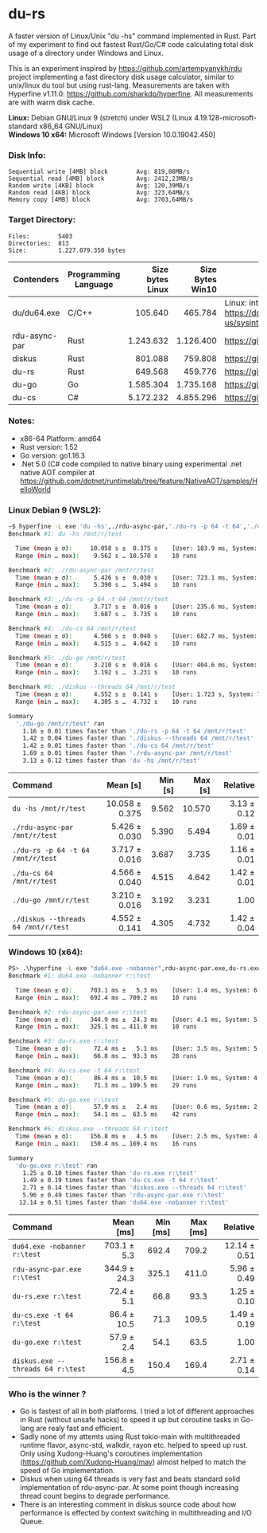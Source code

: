 # du-rs
A faster version of Linux/Unix "du -hs" command implemented in Rust. Part of my experiment to find out fastest Rust/Go/C# code calculating total disk usage of a directory under Windows and Linux.

This is an experiment inspired by https://github.com/artempyanykh/rdu project implementing a fast directory disk usage calculator, similar to unix/linux du tool but using rust-lang. Measurements are taken with Hyperfine v1.11.0: https://github.com/sharkdp/hyperfine. All measurements are with warm disk cache.

**Linux:** Debian GNU/Linux 9 (stretch) under WSL2 (Linux 4.19.128-microsoft-standard x86_64 GNU/Linux)<br/>
**Windows 10 x64:** Microsoft Windows [Version 10.0.19042.450]

### Disk Info:
```
Sequential write [4MB] block        Avg: 819,08MB/s
Sequential read [4MB] block         Avg: 2412,23MB/s
Random write [4KB] block            Avg: 120,39MB/s
Random read [4KB] block             Avg: 323,64MB/s
Memory copy [4MB] block             Avg: 3703,64MB/s
```

### Target Directory:
```
Files:        5403
Directories:  813
Size:         1.227.079.350 bytes
```

|Contenders    | Programming Language|  Size bytes Linux |  Size Bytes Win10 | Repo|
|----------    | -------------------|  -----------------:| ---------------:|-----|
|du/du64.exe   |  C/C++             |  105.640          |     465.784       | Linux: internal /usr/bin/du, Windows: https://docs.microsoft.com/en-us/sysinternals/downloads/du|
|rdu-async-par |  Rust				|1.243.632			|	1.126.400    	| https://github.com/artempyanykh/rdu|
|diskus        |  Rust				|801.088			|	759.808		 	| https://github.com/sharkdp/diskus  |
|du-rs         |  Rust				|649.568			|	459.776		 	| https://github.com/oyundev/du-rs	 |
|du-go         |  Go				|  1.585.304		|		1.735.168	| https://github.com/oyundev/du-go   |
|du-cs         |  C#				|  5.172.232		|		4.855.296	| https://github.com/oyundev/du-cs   |

### Notes:
 
* x86-64 Platform: amd64<br> 
* Rust version: 1.52<br>
* Go version: go1.16.3<br>
* .Net 5.0 (C# code compiled to native binary using experimental .net native AOT compiler at https://github.com/dotnet/runtimelab/tree/feature/NativeAOT/samples/HelloWorld
 
### Linux Debian 9 (WSL2):
```bash
~$ hyperfine -L exe 'du -hs',./rdu-async-par,'./du-rs -p 64 -t 64','./du-cs 64',./du-go,'./diskus --threads 64' '{exe} /mnt/r/test'
Benchmark #1: du -hs /mnt/r/test

  Time (mean ± σ):     10.058 s ±  0.375 s    [User: 183.9 ms, System: 3104.2 ms]
  Range (min … max):    9.562 s … 10.570 s    10 runs

Benchmark #2: ./rdu-async-par /mnt/r/test
  Time (mean ± σ):      5.426 s ±  0.030 s    [User: 723.1 ms, System: 6757.7 ms]
  Range (min … max):    5.390 s …  5.494 s    10 runs

Benchmark #3: ./du-rs -p 64 -t 64 /mnt/r/test
  Time (mean ± σ):      3.717 s ±  0.016 s    [User: 235.6 ms, System: 5625.0 ms]
  Range (min … max):    3.687 s …  3.735 s    10 runs

Benchmark #4: ./du-cs 64 /mnt/r/test
  Time (mean ± σ):      4.566 s ±  0.040 s    [User: 682.7 ms, System: 6599.2 ms]
  Range (min … max):    4.515 s …  4.642 s    10 runs

Benchmark #5: ./du-go /mnt/r/test
  Time (mean ± σ):      3.210 s ±  0.016 s    [User: 404.6 ms, System: 4832.7 ms]
  Range (min … max):    3.192 s …  3.231 s    10 runs

Benchmark #6: ./diskus --threads 64 /mnt/r/test
  Time (mean ± σ):      4.552 s ±  0.141 s    [User: 1.723 s, System: 7.016 s]
  Range (min … max):    4.305 s …  4.732 s    10 runs

Summary
  './du-go /mnt/r/test' ran
    1.16 ± 0.01 times faster than './du-rs -p 64 -t 64 /mnt/r/test'
    1.42 ± 0.04 times faster than './diskus --threads 64 /mnt/r/test'
    1.42 ± 0.01 times faster than './du-cs 64 /mnt/r/test'
    1.69 ± 0.01 times faster than './rdu-async-par /mnt/r/test'
    3.13 ± 0.12 times faster than 'du -hs /mnt/r/test'
```    
| Command | Mean [s] | Min [s] | Max [s] | Relative |
|:---|---:|---:|---:|---:|
| `du -hs /mnt/r/test` | 10.058 ± 0.375 | 9.562 | 10.570 | 3.13 ± 0.12 |
| `./rdu-async-par /mnt/r/test` | 5.426 ± 0.030 | 5.390 | 5.494 | 1.69 ± 0.01 |
| `./du-rs -p 64 -t 64 /mnt/r/test` | 3.717 ± 0.016 | 3.687 | 3.735 | 1.16 ± 0.01 |
| `./du-cs 64 /mnt/r/test` | 4.566 ± 0.040 | 4.515 | 4.642 | 1.42 ± 0.01 |
| `./du-go /mnt/r/test` | 3.210 ± 0.016 | 3.192 | 3.231 | 1.00 |
| `./diskus --threads 64 /mnt/r/test` | 4.552 ± 0.141 | 4.305 | 4.732 | 1.42 ± 0.04 |

### Windows 10 (x64):
```bash
PS> .\hyperfine -L exe "du64.exe -nobanner",rdu-async-par.exe,du-rs.exe,"du-cs.exe -t 64",du-go.exe,"diskus.exe --threads 64" "{exe} r:\test"
Benchmark #1: du64.exe -nobanner r:\test

  Time (mean ± σ):     703.1 ms ±   5.3 ms    [User: 1.4 ms, System: 6.2 ms]
  Range (min … max):   692.4 ms … 709.2 ms    10 runs

Benchmark #2: rdu-async-par.exe r:\test
  Time (mean ± σ):     344.9 ms ±  24.3 ms    [User: 4.1 ms, System: 5.4 ms]
  Range (min … max):   325.1 ms … 411.0 ms    10 runs

Benchmark #3: du-rs.exe r:\test
  Time (mean ± σ):      72.4 ms ±   5.1 ms    [User: 3.5 ms, System: 5.8 ms]
  Range (min … max):    66.8 ms …  93.3 ms    28 runs

Benchmark #4: du-cs.exe -t 64 r:\test
  Time (mean ± σ):      86.4 ms ±  10.5 ms    [User: 1.9 ms, System: 4.6 ms]
  Range (min … max):    71.3 ms … 109.5 ms    29 runs

Benchmark #5: du-go.exe r:\test
  Time (mean ± σ):      57.9 ms ±   2.4 ms    [User: 0.6 ms, System: 2.6 ms]
  Range (min … max):    54.1 ms …  63.5 ms    42 runs

Benchmark #6: diskus.exe --threads 64 r:\test
  Time (mean ± σ):     156.8 ms ±   4.5 ms    [User: 2.5 ms, System: 4.4 ms]
  Range (min … max):   150.4 ms … 169.4 ms    16 runs

Summary
  'du-go.exe r:\test' ran
    1.25 ± 0.10 times faster than 'du-rs.exe r:\test'
    1.49 ± 0.19 times faster than 'du-cs.exe -t 64 r:\test'
    2.71 ± 0.14 times faster than 'diskus.exe --threads 64 r:\test'
    5.96 ± 0.49 times faster than 'rdu-async-par.exe r:\test'
   12.14 ± 0.51 times faster than 'du64.exe -nobanner r:\test'
```
| Command | Mean [ms] | Min [ms] | Max [ms] | Relative |
|:---|---:|---:|---:|---:|
| `du64.exe -nobanner r:\test` | 703.1 ± 5.3 | 692.4 | 709.2 | 12.14 ± 0.51 |
| `rdu-async-par.exe r:\test` | 344.9 ± 24.3 | 325.1 | 411.0 | 5.96 ± 0.49 |
| `du-rs.exe r:\test` | 72.4 ± 5.1 | 66.8 | 93.3 | 1.25 ± 0.10 |
| `du-cs.exe -t 64 r:\test` | 86.4 ± 10.5 | 71.3 | 109.5 | 1.49 ± 0.19 |
| `du-go.exe r:\test` | 57.9 ± 2.4 | 54.1 | 63.5 | 1.00 |
| `diskus.exe --threads 64 r:\test` | 156.8 ± 4.5 | 150.4 | 169.4 | 2.71 ± 0.14 |

### Who is the winner ?

* Go is fastest of all in both platforms. I tried a lot of different approaches in Rust (without unsafe hacks) to speed it up but coroutine tasks in Go-lang are realy fast and efficient.<br>
* Sadly none of my attemts using Rust tokio-main with multithreaded runtime flavor, async-std, walkdir, rayon etc. helped to speed up rust. Only using Xudong-Huang's coroutines implementation (https://github.com/Xudong-Huang/may) almost helped to match the speed of Go implementation.<br>
* Diskus when using 64 threads is very fast and beats standard solid implementation of rdu-async-par. At some point though increasing thread count begins to degrade performance.<br>
* There is an interesting comment in diskus source code about how performance is effected by context switching in multithreading and I/O Queue. 
<br>
